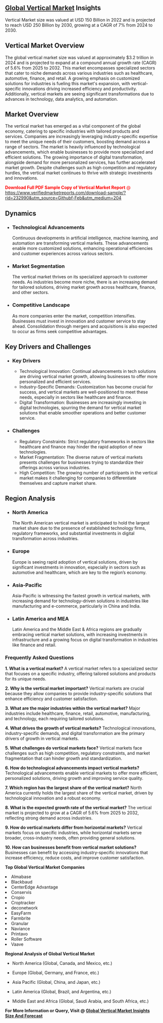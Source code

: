 <h2><a href="https://www.verifiedmarketreports.com/download-sample/?rid=232990&amp;utm_source=Githubf&amp;utm_medium=204" target="_blank">Global Vertical Market</a> Insights</h2><p>Vertical Market size was valued at USD 150 Billion in 2022 and is projected to reach USD 250 Billion by 2030, growing at a CAGR of 7% from 2024 to 2030.</p><p> <h2>Vertical Market Overview</h2> <p>The global vertical market size was valued at approximately $3.2 trillion in 2024 and is projected to expand at a compound annual growth rate (CAGR) of 5.6% from 2025 to 2032. This market encompasses specialized sectors that cater to niche demands across various industries such as healthcare, automotive, finance, and retail. A growing emphasis on customized solutions for industries is fueling this market's expansion, with vertical-specific innovations driving increased efficiency and productivity. Additionally, vertical markets are seeing significant transformations due to advances in technology, data analytics, and automation.</p> <h2>Market Overview</h2> <p>The vertical market has emerged as a vital component of the global economy, catering to specific industries with tailored products and services. Companies are increasingly leveraging industry-specific expertise to meet the unique needs of their customers, boosting demand across a range of sectors. The market is heavily influenced by technological advancements, which enable businesses to provide more specialized and efficient solutions. The growing importance of digital transformation, alongside demand for more personalized services, has further accelerated market growth. Despite challenges such as high competition and regulatory hurdles, the vertical market continues to thrive with strategic investments and innovations.</p> <p><p><span class=""><span style="color: #ff0000;"><strong>Download Full PDF Sample Copy of Vertical Market Report</strong> @ </span><a href="https://www.verifiedmarketreports.com/download-sample/?rid=232990&amp;utm_source=Githubf-Feb&amp;utm_medium=204" target="_blank">https://www.verifiedmarketreports.com/download-sample/?rid=232990&amp;utm_source=Githubf-Feb&amp;utm_medium=204</a></span></p></p> <h2>Dynamics</h2> <ul> <li><h3>Technological Advancements</h3> Continuous developments in artificial intelligence, machine learning, and automation are transforming vertical markets. These advancements enable more customized solutions, enhancing operational efficiencies and customer experiences across various sectors.</li> <li><h3>Market Segmentation</h3> The vertical market thrives on its specialized approach to customer needs. As industries become more niche, there is an increasing demand for tailored solutions, driving market growth across healthcare, finance, and other sectors.</li> <li><h3>Competitive Landscape</h3> As more companies enter the market, competition intensifies. Businesses must invest in innovation and customer service to stay ahead. Consolidation through mergers and acquisitions is also expected to occur as firms seek competitive advantages.</li> </ul> <h2>Key Drivers and Challenges</h2> <ul> <li><h3>Key Drivers</h3> <ul> <li>Technological Innovation: Continual advancements in tech solutions are driving vertical market growth, allowing businesses to offer more personalized and efficient services.</li> <li>Industry-Specific Demands: Customization has become crucial for success, and vertical markets are well-positioned to meet these needs, especially in sectors like healthcare and finance.</li> <li>Digital Transformation: Businesses are increasingly investing in digital technologies, spurring the demand for vertical market solutions that enable smoother operations and better customer service.</li> </ul> </li> <li><h3>Challenges</h3> <ul> <li>Regulatory Constraints: Strict regulatory frameworks in sectors like healthcare and finance may hinder the rapid adoption of new technologies.</li> <li>Market Fragmentation: The diverse nature of vertical markets presents challenges for businesses trying to standardize their offerings across various industries.</li> <li>High Competition: The growing number of participants in the vertical market makes it challenging for companies to differentiate themselves and capture market share.</li> </ul> </li> </ul> <h2>Region Analysis</h2> <ul> <li><h3>North America</h3> The North American vertical market is anticipated to hold the largest market share due to the presence of established technology firms, regulatory frameworks, and substantial investments in digital transformation across industries.</li> <li><h3>Europe</h3> Europe is seeing rapid adoption of vertical solutions, driven by significant investments in innovation, especially in sectors such as automotive and healthcare, which are key to the region’s economy.</li> <li><h3>Asia-Pacific</h3> Asia-Pacific is witnessing the fastest growth in vertical markets, with increasing demand for technology-driven solutions in industries like manufacturing and e-commerce, particularly in China and India.</li> <li><h3>Latin America and MEA</h3> Latin America and the Middle East & Africa regions are gradually embracing vertical market solutions, with increasing investments in infrastructure and a growing focus on digital transformation in industries like finance and retail.</li> </ul> <h3>Frequently Asked Questions</h3> <p><strong>1. What is a vertical market?</strong> A vertical market refers to a specialized sector that focuses on a specific industry, offering tailored solutions and products for its unique needs.</p> <p><strong>2. Why is the vertical market important?</strong> Vertical markets are crucial because they allow companies to provide industry-specific solutions that enhance efficiency and customer satisfaction.</p> <p><strong>3. What are the major industries within the vertical market?</strong> Major industries include healthcare, finance, retail, automotive, manufacturing, and technology, each requiring tailored solutions.</p> <p><strong>4. What drives the growth of vertical markets?</strong> Technological innovations, industry-specific demands, and digital transformation are the primary drivers of growth in vertical markets.</p> <p><strong>5. What challenges do vertical markets face?</strong> Vertical markets face challenges such as high competition, regulatory constraints, and market fragmentation that can hinder growth and standardization.</p> <p><strong>6. How do technological advancements impact vertical markets?</strong> Technological advancements enable vertical markets to offer more efficient, personalized solutions, driving growth and improving service quality.</p> <p><strong>7. Which region has the largest share of the vertical market?</strong> North America currently holds the largest share of the vertical market, driven by technological innovation and a robust economy.</p> <p><strong>8. What is the expected growth rate of the vertical market?</strong> The vertical market is projected to grow at a CAGR of 5.6% from 2025 to 2032, reflecting strong demand across industries.</p> <p><strong>9. How do vertical markets differ from horizontal markets?</strong> Vertical markets focus on specific industries, while horizontal markets serve broader, cross-industry needs, often providing general solutions.</p> <p><strong>10. How can businesses benefit from vertical market solutions?</strong> Businesses can benefit by accessing industry-specific innovations that increase efficiency, reduce costs, and improve customer satisfaction.</p> </p><p><strong>Top Global Vertical Market Companies</strong></p><div data-test-id=""><p><li>Almabase</li><li> Blackbaud</li><li> CenterEdge Advantage</li><li> Conservis</li><li> Cropio</li><li> Croptracker</li><li> deconetwork</li><li> EasyFarm</li><li> Farmbrite</li><li> Granular</li><li> Naviance</li><li> Printavo</li><li> Roller Software</li><li> Vaave</li></p><div><strong>Regional Analysis of&nbsp;Global Vertical Market</strong></div><ul><li dir="ltr"><p dir="ltr">North America&nbsp;(Global, Canada, and Mexico, etc.)</p></li><li dir="ltr"><p dir="ltr">Europe (Global, Germany, and France, etc.)</p></li><li dir="ltr"><p dir="ltr">Asia Pacific&nbsp;(Global, China, and Japan, etc.)</p></li><li dir="ltr"><p dir="ltr">Latin America&nbsp;(Global, Brazil, and Argentina, etc.)</p></li><li dir="ltr">Middle East and Africa&nbsp;(Global, Saudi Arabia, and South Africa, etc.)</li></ul><p><strong>For More Information or Query, Visit @&nbsp;</strong><strong><a href="https://www.verifiedmarketreports.com/product/vertical-market/?utm_source=Githubf&amp;utm_medium=204" target="_blank">Global Vertical Market Insights Size And Forecast</a></strong></p></div>
